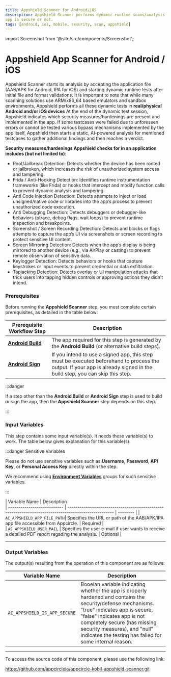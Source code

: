 ```yaml
---
title: Appshield Scanner for Android/iOS
description: Appshield Scanner performs dynamic runtime scans/analysis and AI supported static (file-based) inspections for mobile app files (APK, AAB, IPA) to detect existing security mechanisms and indicates whether an 
app is secure or not.
tags: [android, ios, mobile, security, scan, appshield]
---
```


import Screenshot from '@site/src/components/Screenshot';

# Appshield App Scanner for Android / iOS

Appshield Scanner starts its analysis by accepting the application file (AAB/APK for Android, IPA for iOS) and starting dynamic runtime tests after initial file and format validations. 
It is important to note that while many scanning solutions use ARM/x86_64 based emulators and sandbox environments, Appshield performs all these dynamic tests in **real/physical Android and/or iOS devices**
At the end of the dynamic test session, Appshield indicates which security measures/hardenings are present and implemented in the app. If some testcases were failed due to unforeseen errors or cannot be tested various bypass mechanisms 
implemented by the app itself, Appshield then starts a static, AI-powered analysis for mentioned testcases to gather additional findings and then reaches a verdict.

**Security measures/hardenings Appshield checks for in an application includes (but not limited to)**:

* Root/Jailbreak Detection: Detects whether the device has been rooted or jailbroken, which increases the risk of unauthorized system access and tampering.
* Frida / Anti-Hooking Detection: Identifies runtime instrumentation frameworks (like Frida) or hooks that intercept and modify function calls to prevent dynamic analysis and tampering.
* Anti Code Injection Detection: Detects attempts to inject or load unsigned/native code or libraries into the app’s process to prevent unauthorized code execution.
* Anti Debugging Detection: Detects debuggers or debugger-like behaviors (ptrace, debug flags, wait loops) to prevent runtime inspection and breakpoints.
* Screenshot / Screen Recording Detection: Detects and blocks or flags attempts to capture the app’s UI via screenshots or screen recording to protect sensitive UI content.
* Screen Mirroring Detection: Detects when the app’s display is being mirrored to another device (e.g., via AirPlay or casting) to prevent remote observation of sensitive data.
* Keylogger Detection: Detects behaviors or hooks that capture keystrokes or input events to prevent credential or data exfiltration.
* Tapjacking Detection: Detects overlay or UI manipulation attacks that trick users into tapping hidden controls or approving actions they didn’t intend.

### Prerequisites

Before running the **Appshield Scanner** step, you must complete certain prerequisites, as detailed in the table below:

| Prerequisite Workflow Step                                                                         | Description                                                                                                                                                              |
| -------------------------------------------------------------------------------------------------- | ------------------------------------------------------------------------------------------------------------------------------------------------------------------------ |
| [**Android Build**](/workflows/android-specific-workflow-steps/android-build) | The app required for this step is generated by the **Android Build** (or alternative build steps).                                                                       |
| [**Android Sign**](/workflows/android-specific-workflow-steps/android-sign)   | If you intend to use a signed app, this step must be executed beforehand to process the output. If your app is already signed in the build step, you can skip this step. |

:::danger

If a step other than the **Android Build** or **Android Sign** step is used to build or sign the app, then the **Appshield Scanner** step depends on this step.

:::

<Screenshot url='https://cdn.appcircle.io/docs/assets/android-workflow-components-appdome-build-to-secure_1.png'/>

### Input Variables

This step contains some input variable(s). It needs these variable(s) to work. The table below gives explanation for this variable(s).

<Screenshot url='https://cdn.appcircle.io/docs/assets/android-workflow-components-appdome-build-to-secure_2.png'/>

:::danger Sensitive Variables

Please do not use sensitive variables such as **Username**, **Password**, **API Key**, or **Personal Access Key** directly within the step.

We recommend using [**Environment Variables**](/build/build-environment-variables) groups for such sensitive variables.

:::

| Variable Name               | Description                                                                                                                                                                                                                                                                                                                                                 
| --------------------------- | ---------------------------------------------------------------------------------------------------- | -------- |
| `AC_APPSHIELD_APP_FILE_PATH`| Specifies the URL or path of the AAB/APK/IPA app file accessible from Appcircle.                     | Required |                                                                                                                                                        
| `AC_APPSHIELD_USER_MAIL`    | Specifies the user e-mail if user wants to receive a detailed PDF report regading the analysis.      | Optional |

---

### Output Variables

The output(s) resulting from the operation of this component are as follows:

<Screenshot url='https://cdn.appcircle.io/docs/assets/android-workflow-components-appdome-build-to-secure_3.png'/>

| Variable Name                          | Description                                                                                                                                                                                                                                                                                         |
| -------------------------------------- | --------------------------------------------------------------------------------------------------------------------------------------------------------------------------------------------------------------------------------------------------------------------------------------------------- |
| `AC_APPSHIELD_IS_APP_SECURE`           | Booelan variable indicating whether the app is properly hardened and contains the security/defense mechanisms. "true" indicates app is secure, "false" indicates app is not completely secure (has missing security measures), and "null" indicates the testing has failed for some internal reason. |                                            |


---

To access the source code of this component, please use the following link:

https://github.com/appcircleio/appcircle-kobil-appshield-scanner.git
